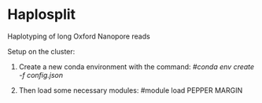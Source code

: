 # Haplosplit
Haplotyping of long Oxford Nanopore reads


Setup on the cluster:

1. Create a new conda environment with the command:  *#conda env create -f config.json*
  
2. Then load some necessary modules:  #module load PEPPER MARGIN



